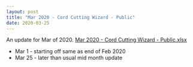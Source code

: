 ```yaml
---
layout: post
title: "Mar 2020 - Cord Cutting Wizard - Public"
date: 2020-03-25
---
```

<p>An update for Mar of 2020. <a href="/Mar 2020 - Cord Cutting Wizard - Public.xlsx">Mar 2020 - Cord Cutting Wizard - Public.xlsx</a>
  <p>
    <ul>
      <li>Mar 1 - starting off same as end of Feb 2020
      <li>Mar 25 - later than usual mid month update
